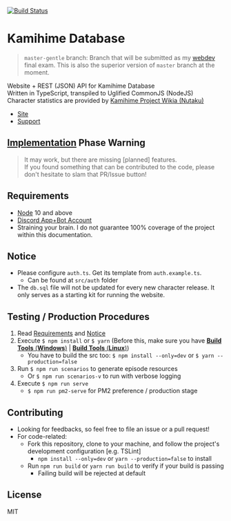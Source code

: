 [![Build Status](https://travis-ci.org/gazmull/kamihime-database.svg?branch=master-gentle)](https://travis-ci.org/gazmull/kamihime-database)
# Kamihime Database
> `master-gentle` branch: Branch that will be submitted as my [webdev](https://github.com/gazmull/webdev) final exam. This is also the superior version of `master` branch at the moment.

Website + REST (JSON) API for Kamihime Database
<br> Written in TypeScript, transpiled to Uglified CommonJS (NodeJS)
<br> Character statistics are provided by [Kamihime Project Wikia (Nutaku)](https://kamihime-project.wikia.com)

- [Site](http://kamihimedb.thegzm.space)
- [Support](http://support.thegzm.space)

## <u>**Implementation**</u> Phase Warning
> It may work, but there are missing [planned] features.
  <br> If you found something that can be contributed to the code, please don't hesitate to slam that PR/Issue button!

## Requirements
- [Node](https://nodejs.org) 10 and above
- [Discord App+Bot Account](https://discordapp.com/developers/applications/me)
- Straining your brain. I do not guarantee 100% coverage of the project within this documentation.

## Notice
- Please configure `auth.ts`. Get its template from `auth.example.ts`.
  - Can be found at `src/auth` folder
- The `db.sql` file will not be updated for every new character release. It only serves as a starting kit for running the website.

## Testing / Production Procedures
1. Read [Requirements](#Requirements) and [Notice](#Notice)
2. Execute `$ npm install` or `$ yarn` (Before this, make sure you have [**Build Tools** (**Windows**)](https://github.com/felixrieseberg/windows-build-tools) | [**Build Tools** (**Linux**)](https://superuser.com/questions/352000/whats-a-good-way-to-install-build-essentials-all-common-useful-commands-on))
    - You have to build the src too: `$ npm install --only=dev` or `$ yarn --production=false`
3. Run `$ npm run scenarios` to generate episode resources
    - Or `$ npm run scenarios-v` to run with verbose logging
4. Execute `$ npm run serve`
    - `$ npm run pm2-serve` for PM2 preference / production stage

## Contributing
- Looking for feedbacks, so feel free to file an issue or a pull request!
- For code-related:
  - Fork this repository, clone to your machine, and follow the project's development configuration [e.g. TSLint]
    - `npm install --only=dev` or `yarn --production=false` to install
  - Run `npm run build` or `yarn run build` to verify if your build is passing
    - Failing build will be rejected at default

## License
  MIT
